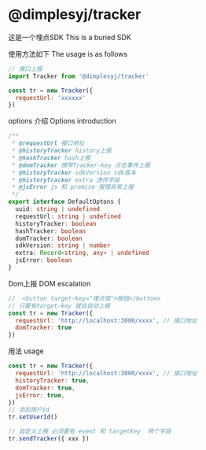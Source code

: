 # @dimplesyj/tracker
这是一个埋点SDK
This is a buried SDK

使用方法如下
The usage is as follows


```js
// 接口上报
import Tracker from '@dimplesyj/tracker'

const tr = new Tracker({
  requestUrl: 'xxxxxx'
})

```
options 介绍
Options introduction
```ts
/**
 * @requestUrl 接口地址
 * @historyTracker history上报
 * @hashTracker hash上报
 * @domTracker 携带Tracker-key 点击事件上报
 * @historyTracker sdkVersion sdk版本
 * @historyTracker extra 透传字段
 * @jsError js 和 promise 报错异常上报
 */
export interface DefaultOptons {
  uuid: string | undefined
  requestUrl: string | undefined
  historyTracker: boolean
  hashTracker: boolean
  domTracker: boolean
  sdkVersion: string | number
  extra: Record<string, any> | undefined
  jsError: boolean
}
```
Dom上报
DOM escalation
```js
//  <button target-key="埋点值">按钮</button>
// 只要有target-key 就会自动上报
const tr = new Tracker({
  requestUrl: 'http://localhost:3000/xxxx', // 接口地址
  domTracker: true
})
```

用法
usage
```js
const tr = new Tracker({
  requestUrl: 'http://localhost:3000/xxxx', // 接口地址
  historyTracker: true,
  domTracker: true,
  jsError: true,
})
// 添加用户id
tr.setUserId()

// 自定义上报 必须要有 event 和 targetKey  两个字段
tr.sendTracker({ xxx })
```
